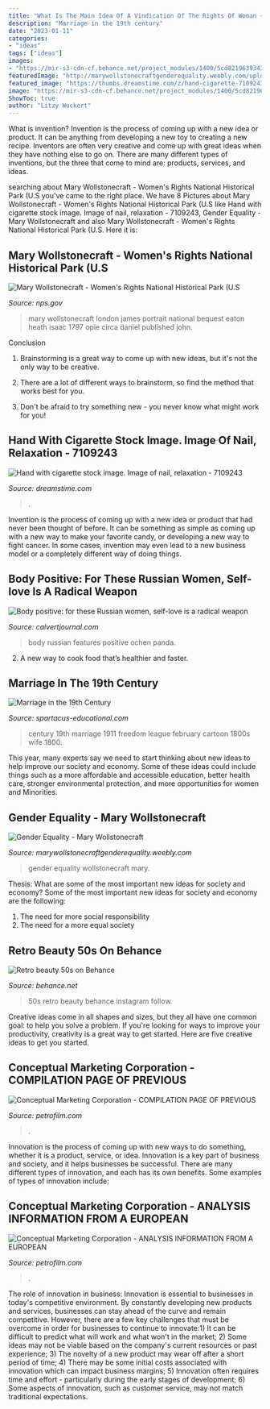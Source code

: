 ```yaml
---
title: "What Is The Main Idea Of A Vindication Of The Rights Of Woman ~ Century 19th Marriage 1911 Freedom League February Cartoon 1800s Wife 1800"
description: "Marriage in the 19th century"
date: "2023-01-11"
categories:
- "ideas"
tags: ["ideas"]
images:
- "https://mir-s3-cdn-cf.behance.net/project_modules/1400/5cd82196393431.5ead5d74c0657.jpg"
featuredImage: "http://marywollstonecraftgenderequality.weebly.com/uploads/9/0/5/8/90588507/312614653.jpg"
featured_image: "https://thumbs.dreamstime.com/z/hand-cigarette-7109243.jpg"
image: "https://mir-s3-cdn-cf.behance.net/project_modules/1400/5cd82196393431.5ead5d74c0657.jpg"
ShowToc: true
author: "Litzy Wuckert"
---
```



What is invention?
Invention is the process of coming up with a new idea or product. It can be anything from developing a new toy to creating a new recipe. Inventors are often very creative and come up with great ideas when they have nothing else to go on. There are many different types of inventions, but the three that come to mind are: products, services, and ideas.

	

		
searching about Mary Wollstonecraft - Women&#039;s Rights National Historical Park (U.S you've came to the right place. We have 8 Pictures about Mary Wollstonecraft - Women&#039;s Rights National Historical Park (U.S like Hand with cigarette stock image. Image of nail, relaxation - 7109243, Gender Equality - Mary Wollstonecraft and also Mary Wollstonecraft - Women&#039;s Rights National Historical Park (U.S. Here it is:
		
    
## Mary Wollstonecraft - Women&#039;s Rights National Historical Park (U.S

<img loading=lazy src="https://www.nps.gov/wori/learn/historyculture/images/3b11901r_-_Mary_Wollstonecraft.jpg" onerror="this.onerror=null;this.src='https://tse2.mm.bing.net/th?id=OIP.l_-QqzaPp0qomuELOSflYgHaL6&amp;pid=15.1';" alt="Mary Wollstonecraft - Women&#039;s Rights National Historical Park (U.S">

_Source: nps.gov_

>mary wollstonecraft london james portrait national bequest eaton heath isaac 1797 opie circa daniel published john. 

	

Conclusion
1. Brainstorming is a great way to come up with new ideas, but it's not the only way to be creative.
2. There are a lot of different ways to brainstorm, so find the method that works best for you.

3. Don't be afraid to try something new - you never know what might work for you!

    
## Hand With Cigarette Stock Image. Image Of Nail, Relaxation - 7109243

<img loading=lazy src="https://thumbs.dreamstime.com/z/hand-cigarette-7109243.jpg" onerror="this.onerror=null;this.src='https://tse1.mm.bing.net/th?id=OIP.gST7_nkKmgmWyOokio-RfAHaFP&amp;pid=15.1';" alt="Hand with cigarette stock image. Image of nail, relaxation - 7109243">

_Source: dreamstime.com_

>. 

	

Invention is the process of coming up with a new idea or product that had never been thought of before. It can be something as simple as coming up with a new way to make your favorite candy, or developing a new way to fight cancer. In some cases, invention may even lead to a new business model or a completely different way of doing things.

    
## Body Positive: For These Russian Women, Self-love Is A Radical Weapon

<img loading=lazy src="https://www.calvertjournal.com/images/uploads/features/2018/11/New_East_Women/Russian_body_positivity/f45.jpg" onerror="this.onerror=null;this.src='https://tse1.mm.bing.net/th?id=OIP.9MTQpu2oyH_0dRGnT4TwngHaLM&amp;pid=15.1';" alt="Body positive: for these Russian women, self-love is a radical weapon">

_Source: calvertjournal.com_

>body russian features positive ochen panda. 

	

2. A new way to cook food that’s healthier and faster.

    
## Marriage In The 19th Century

<img loading=lazy src="http://spartacus-educational.com/WmarriageC.jpg" onerror="this.onerror=null;this.src='https://tse3.mm.bing.net/th?id=OIP.h8bl_dhYG4pObTtl0tpRzAHaGF&amp;pid=15.1';" alt="Marriage in the 19th Century">

_Source: spartacus-educational.com_

>century 19th marriage 1911 freedom league february cartoon 1800s wife 1800. 

	

This year, many experts say we need to start thinking about new ideas to help improve our society and economy. Some of these ideas could include things such as a more affordable and accessible education, better health care, stronger environmental protection, and more opportunities for women and Minorities.

    
## Gender Equality - Mary Wollstonecraft

<img loading=lazy src="http://marywollstonecraftgenderequality.weebly.com/uploads/9/0/5/8/90588507/312614653.jpg" onerror="this.onerror=null;this.src='https://tse4.mm.bing.net/th?id=OIP.1lfLjx3yOwPGZL4AqmCfOAHaE7&amp;pid=15.1';" alt="Gender Equality - Mary Wollstonecraft">

_Source: marywollstonecraftgenderequality.weebly.com_

>gender equality wollstonecraft mary. 

	

Thesis: What are some of the most important new ideas for society and economy?
Some of the most important new ideas for society and economy are the following: 
1. The need for more social responsibility 
2. The need for a more equal society 

    
## Retro Beauty 50s On Behance

<img loading=lazy src="https://mir-s3-cdn-cf.behance.net/project_modules/1400/5cd82196393431.5ead5d74c0657.jpg" onerror="this.onerror=null;this.src='https://tse3.mm.bing.net/th?id=OIP.5OjBAxqag3Tv076TKT9P6wHaLH&amp;pid=15.1';" alt="Retro beauty 50s on Behance">

_Source: behance.net_

>50s retro beauty behance instagram follow. 

	

Creative ideas come in all shapes and sizes, but they all have one common goal: to help you solve a problem. If you're looking for ways to improve your productivity, creativity is a great way to get started. Here are five creative ideas to get you started.

    
## Conceptual Marketing Corporation - COMPILATION PAGE OF PREVIOUS

<img loading=lazy src="https://petrofilm.com/yahoo_site_admin/assets/images/521ca061-da4d-497c-862e-baaef0647c8e.32514655_std.jpg" onerror="this.onerror=null;this.src='https://tse3.mm.bing.net/th?id=OIP.qFdJ-8aQfciwy6pNERkR2AHaEK&amp;pid=15.1';" alt="Conceptual Marketing Corporation - COMPILATION PAGE OF PREVIOUS">

_Source: petrofilm.com_

>. 

	

Innovation is the process of coming up with new ways to do something, whether it is a product, service, or idea. Innovation is a key part of business and society, and it helps businesses be successful. There are many different types of innovation, and each has its own benefits. Some examples of types of innovation include:

    
## Conceptual Marketing Corporation - ANALYSIS INFORMATION FROM A EUROPEAN

<img loading=lazy src="https://petrofilm.com/yahoo_site_admin/assets/images/Xi-JInping_from_video_speech_2018.21394551_std.jpg" onerror="this.onerror=null;this.src='https://tse4.mm.bing.net/th?id=OIP.OB9bLGUuqYY3htuAdIa8vgHaEM&amp;pid=15.1';" alt="Conceptual Marketing Corporation - ANALYSIS INFORMATION FROM A EUROPEAN">

_Source: petrofilm.com_

>. 

	

The role of innovation in business:
Innovation is essential to businesses in today's competitive environment. By constantly developing new products and services, businesses can stay ahead of the curve and remain competitive. However, there are a few key challenges that must be overcome in order for businesses to continue to innovate:1) It can be difficult to predict what will work and what won't in the market; 2) Some ideas may not be viable based on the company's current resources or past experience; 3) The novelty of a new product may wear off after a short period of time; 4) There may be some initial costs associated with innovation which can impact business margins; 5) Innovation often requires time and effort - particularly during the early stages of development; 6) Some aspects of innovation, such as customer service, may not match traditional expectations.

